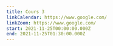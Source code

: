 ```yaml
---
title: Cours 3
linkCalendar: https://www.google.com/
linkZoom: https://www.google.com/
start: 2021-11-25T00:00:00.000Z
end: 2021-11-25T01:30:00.000Z
---
```

